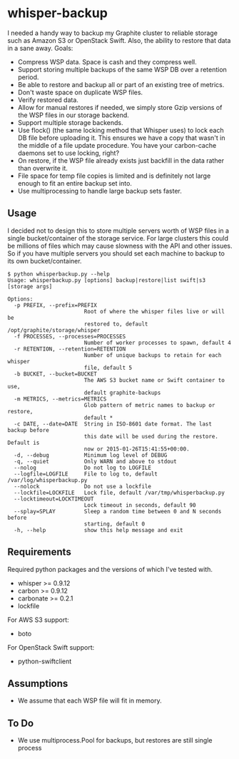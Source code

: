 whisper-backup
===============

I needed a handy way to backup my Graphite cluster to reliable storage such as
Amazon S3 or OpenStack Swift.  Also, the ability to restore that data in
a sane away.  Goals:

* Compress WSP data.  Space is cash and they compress well.
* Support storing multiple backups of the same WSP DB over a retention
  period.
* Be able to restore and backup all or part of an existing tree of metrics.
* Don't waste space on duplicate WSP files.
* Verify restored data.
* Allow for manual restores if needed, we simply store Gzip versions of the
  WSP files in our storage backend.
* Support multiple storage backends.
* Use flock() (the same locking method that Whisper uses) to lock each DB
  file before uploading it.  This ensures we have a copy that wasn't in the
  middle of a file update procedure.  You have your carbon-cache daemons
  set to use locking, right?
* On restore, if the WSP file already exists just backfill in the data
  rather than overwrite it.
* File space for temp file copies is limited and is definitely not
  large enough to fit an entire backup set into.
* Use multiprocessing to handle large backup sets faster.

Usage
-----

I decided not to design this to store multiple servers worth of WSP files in
a single bucket/container of the storage service.  For large clusters this
could be millions of files which may cause slowness with the API and other
issues.  So if you have multiple servers you should set each machine to backup
to its own bucket/container.

```
$ python whisperbackup.py --help
Usage: whisperbackup.py [options] backup|restore|list swift|s3 [storage args]

Options:
  -p PREFIX, --prefix=PREFIX
                        Root of where the whisper files live or will be
                        restored to, default /opt/graphite/storage/whisper
  -f PROCESSES, --processes=PROCESSES
                        Number of worker processes to spawn, default 4
  -r RETENTION, --retention=RETENTION
                        Number of unique backups to retain for each whisper
                        file, default 5
  -b BUCKET, --bucket=BUCKET
                        The AWS S3 bucket name or Swift container to use,
                        default graphite-backups
  -m METRICS, --metrics=METRICS
                        Glob pattern of metric names to backup or restore,
                        default *
  -c DATE, --date=DATE  String in ISO-8601 date format. The last backup before
                        this date will be used during the restore.  Default is
                        now or 2015-01-26T15:41:55+00:00.
  -d, --debug           Minimum log level of DEBUG
  -q, --quiet           Only WARN and above to stdout
  --nolog               Do not log to LOGFILE
  --logfile=LOGFILE     File to log to, default /var/log/whisperbackup.py
  --nolock              Do not use a lockfile
  --lockfile=LOCKFILE   Lock file, default /var/tmp/whisperbackup.py
  --locktimeout=LOCKTIMEOUT
                        Lock timeout in seconds, default 90
  --splay=SPLAY         Sleep a random time between 0 and N seconds before
                        starting, default 0
  -h, --help            show this help message and exit
```

Requirements
------------

Required python packages and the versions of which I've tested with.

* whisper >= 0.9.12
* carbon >= 0.9.12
* carbonate >= 0.2.1
* lockfile

For AWS S3 support:

* boto

For OpenStack Swift support:

* python-swiftclient

Assumptions
-----------

* We assume that each WSP file will fit in memory.

To Do
-----

* We use multiprocess.Pool for backups, but restores are still single process
